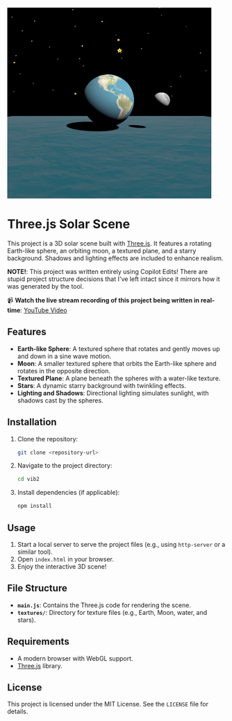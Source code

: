 ![](docs/earf.png)

# Three.js Solar Scene

This project is a 3D solar scene built with [Three.js](https://threejs.org/). It features a rotating Earth-like sphere, an orbiting moon, a textured plane, and a starry background. Shadows and lighting effects are included to enhance realism.

**NOTE!**: This project was written entirely using Copilot Edits! There are stupid project structure decisions that I've left intact since it mirrors how it was generated by the tool.

📹 **Watch the live stream recording of this project being written in real-time**: [YouTube Video](https://youtu.be/4wdohdcPOT8)

## Features

- **Earth-like Sphere**: A textured sphere that rotates and gently moves up and down in a sine wave motion.
- **Moon**: A smaller textured sphere that orbits the Earth-like sphere and rotates in the opposite direction.
- **Textured Plane**: A plane beneath the spheres with a water-like texture.
- **Stars**: A dynamic starry background with twinkling effects.
- **Lighting and Shadows**: Directional lighting simulates sunlight, with shadows cast by the spheres.

## Installation

1. Clone the repository:
   ```bash
   git clone <repository-url>
   ```
2. Navigate to the project directory:
   ```bash
   cd vib2
   ```
3. Install dependencies (if applicable):
   ```bash
   npm install
   ```

## Usage

1. Start a local server to serve the project files (e.g., using `http-server` or a similar tool).
2. Open `index.html` in your browser.
3. Enjoy the interactive 3D scene!

## File Structure

- **`main.js`**: Contains the Three.js code for rendering the scene.
- **`textures/`**: Directory for texture files (e.g., Earth, Moon, water, and stars).

## Requirements

- A modern browser with WebGL support.
- [Three.js](https://threejs.org/) library.

## License

This project is licensed under the MIT License. See the `LICENSE` file for details.
